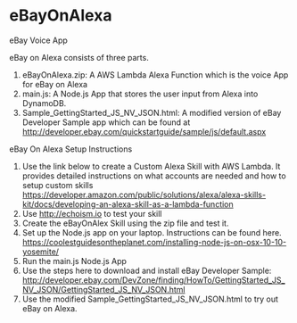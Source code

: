 # eBayOnAlexa
eBay Voice App

eBay on Alexa consists of three parts. 

1. eBayOnAlexa.zip: A AWS Lambda Alexa Function which is the voice App for eBay on Alexa
2. main.js: A Node.js App that stores the user input from Alexa into DynamoDB. 
3. Sample_GettingStarted_JS_NV_JSON.html: A modified version of eBay Developer Sample app which can be found at http://developer.ebay.com/quickstartguide/sample/js/default.aspx

eBay On Alexa Setup Instructions

1. Use the link below to create a Custom Alexa Skill with AWS Lambda. It provides detailed instructions on what accounts are needed and how to setup custom skills https://developer.amazon.com/public/solutions/alexa/alexa-skills-kit/docs/developing-an-alexa-skill-as-a-lambda-function
2. Use http://echoism.io to test your skill
3. Create the eBayOnAlex Skill using the zip file and test it. 
4. Set up the Node.js app on your laptop. Instructions can be found here. https://coolestguidesontheplanet.com/installing-node-js-on-osx-10-10-yosemite/
5. Run the main.js Node.js App
6. Use the steps here to download and install eBay Developer Sample: http://developer.ebay.com/DevZone/finding/HowTo/GettingStarted_JS_NV_JSON/GettingStarted_JS_NV_JSON.html
7. Use the modified Sample_GettingStarted_JS_NV_JSON.html to try out eBay on Alexa. 
